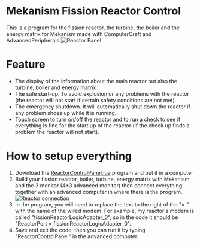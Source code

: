 # Mekanism Fission Reactor Control
This is a program for the fission reactor, the turbine, the boiler and the energy matrix for Mekanism made with ComputerCraft and AdvancedPeripherals
![Reactor Panel](https://i.imgur.com/zTmgHJ4.png)

# Feature
- The display of the information about the main reactor but also the turbine, boiler and energy matrix
- The safe start-up. To avoid explosion or any problems with the reactor (the reactor will not start if certain safety conditions are not met).
- The emergency shutdown. It will automatically shut down the reactor if any problem shoes up while it is running.
- Touch screen to turn on/off the reactor and to run a check to see if everything is fine for the start up of the reactor (if the check up finds a problem the reactor will not start).

# How to setup everything
1. Download the [ReactorControlPanel.lua](https://github.com/tralalax/Mekanism-Fission-Reactor-Control/blob/main/ReactorControlPanel.lua) program and put it in a computer
2. Build your fission reactor, boiler, turbine, energy matrix with Mekanism and the 3 monitor (4*3 advanced monitor) then connect everything together with an advanced computer in where there is the program.
![Reactor connection](https://i.imgur.com/OnRNfmS.png)
3. In the program, you will need to replace the text to the right of the "= " with the name of the wired modem. For example, my reactor's modem is called "fissionReactorLogicAdapter_0", so in the code it should be "ReactorPort = fissionReactorLogicAdapter_0".
4. Save and exit the code, then you can run it by typing "ReactorControlPanel" in the advanced computer.